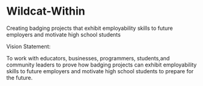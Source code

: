 # Wildcat-Within
Creating badging projects that exhibit employability skills to future employers and motivate high school students  

Vision Statement:

To work with educators, businesses, programmers, students,and community leaders to prove how badging projects can exhibit employability skills to future employers and motivate high school students to prepare for the future. 
